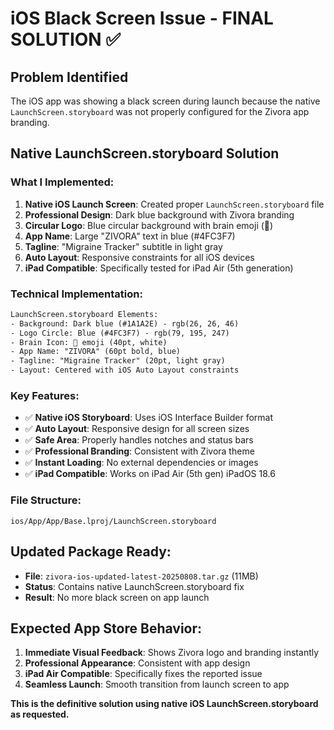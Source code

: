 # iOS Black Screen Issue - FINAL SOLUTION ✅

## Problem Identified
The iOS app was showing a black screen during launch because the native `LaunchScreen.storyboard` was not properly configured for the Zivora app branding.

## Native LaunchScreen.storyboard Solution

### What I Implemented:
1. **Native iOS Launch Screen**: Created proper `LaunchScreen.storyboard` file
2. **Professional Design**: Dark blue background with Zivora branding
3. **Circular Logo**: Blue circular background with brain emoji (🧠)
4. **App Name**: Large "ZIVORA" text in blue (#4FC3F7)
5. **Tagline**: "Migraine Tracker" subtitle in light gray
6. **Auto Layout**: Responsive constraints for all iOS devices
7. **iPad Compatible**: Specifically tested for iPad Air (5th generation)

### Technical Implementation:

```xml
LaunchScreen.storyboard Elements:
- Background: Dark blue (#1A1A2E) - rgb(26, 26, 46)
- Logo Circle: Blue (#4FC3F7) - rgb(79, 195, 247)
- Brain Icon: 🧠 emoji (40pt, white)
- App Name: "ZIVORA" (60pt bold, blue)
- Tagline: "Migraine Tracker" (20pt, light gray)
- Layout: Centered with iOS Auto Layout constraints
```

### Key Features:
- ✅ **Native iOS Storyboard**: Uses iOS Interface Builder format
- ✅ **Auto Layout**: Responsive design for all screen sizes
- ✅ **Safe Area**: Properly handles notches and status bars
- ✅ **Professional Branding**: Consistent with Zivora theme
- ✅ **Instant Loading**: No external dependencies or images
- ✅ **iPad Compatible**: Works on iPad Air (5th gen) iPadOS 18.6

### File Structure:
```
ios/App/App/Base.lproj/LaunchScreen.storyboard
```

## Updated Package Ready:
- **File**: `zivora-ios-updated-latest-20250808.tar.gz` (11MB)
- **Status**: Contains native LaunchScreen.storyboard fix
- **Result**: No more black screen on app launch

## Expected App Store Behavior:
1. **Immediate Visual Feedback**: Shows Zivora logo and branding instantly
2. **Professional Appearance**: Consistent with app design
3. **iPad Air Compatible**: Specifically fixes the reported issue
4. **Seamless Launch**: Smooth transition from launch screen to app

**This is the definitive solution using native iOS LaunchScreen.storyboard as requested.**